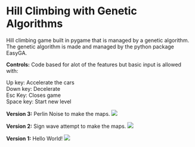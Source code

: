 # Hill Climbing with Genetic Algorithms
Hill climbing game built in pygame that is managed by a genetic algorithm. The genetic algorithm is made and managed by the python  package EasyGA.

**Controls:**
Code based for alot of the features but basic input is allowed with:

Up key: Accelerate the cars  
Down key: Decelerate  
Esc Key: Closes game  
Space key: Start new level  

**Version 3:** Perlin Noise to make the maps.
![](https://github.com/danielwilczak101/Hill_Climbing/blob/media/images/version_3.png)

**Version 2:** Sign wave attempt to make the maps.
![](https://github.com/danielwilczak101/Hill_Climbing/blob/media/images/version_2.png)

**Version 1:** Hello World!
![](https://github.com/danielwilczak101/Hill_Climbing/blob/media/images/game_version_1.png)
